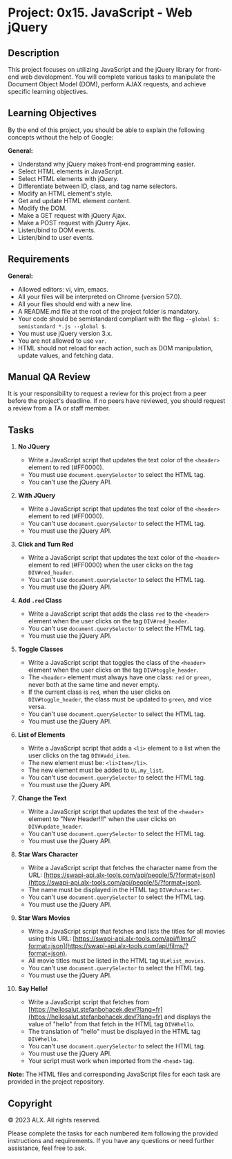 # Project: 0x15. JavaScript - Web jQuery

## Description
This project focuses on utilizing JavaScript and the jQuery library for front-end web development. You will complete various tasks to manipulate the Document Object Model (DOM), perform AJAX requests, and achieve specific learning objectives.

## Learning Objectives
By the end of this project, you should be able to explain the following concepts without the help of Google:

**General:**
- Understand why jQuery makes front-end programming easier.
- Select HTML elements in JavaScript.
- Select HTML elements with jQuery.
- Differentiate between ID, class, and tag name selectors.
- Modify an HTML element's style.
- Get and update HTML element content.
- Modify the DOM.
- Make a GET request with jQuery Ajax.
- Make a POST request with jQuery Ajax.
- Listen/bind to DOM events.
- Listen/bind to user events.

## Requirements
**General:**
- Allowed editors: vi, vim, emacs.
- All your files will be interpreted on Chrome (version 57.0).
- All your files should end with a new line.
- A README.md file at the root of the project folder is mandatory.
- Your code should be semistandard compliant with the flag `--global $: semistandard *.js --global $`.
- You must use jQuery version 3.x.
- You are not allowed to use `var`.
- HTML should not reload for each action, such as DOM manipulation, update values, and fetching data.

## Manual QA Review
It is your responsibility to request a review for this project from a peer before the project's deadline. If no peers have reviewed, you should request a review from a TA or staff member.

## Tasks
1. **No JQuery**
    - Write a JavaScript script that updates the text color of the `<header>` element to red (#FF0000).
    - You must use `document.querySelector` to select the HTML tag.
    - You can't use the jQuery API.

2. **With JQuery**
    - Write a JavaScript script that updates the text color of the `<header>` element to red (#FF0000).
    - You can't use `document.querySelector` to select the HTML tag.
    - You must use the jQuery API.

3. **Click and Turn Red**
    - Write a JavaScript script that updates the text color of the `<header>` element to red (#FF0000) when the user clicks on the tag `DIV#red_header`.
    - You can't use `document.querySelector` to select the HTML tag.
    - You must use the jQuery API.

4. **Add `.red` Class**
    - Write a JavaScript script that adds the class `red` to the `<header>` element when the user clicks on the tag `DIV#red_header`.
    - You can't use `document.querySelector` to select the HTML tag.
    - You must use the jQuery API.

5. **Toggle Classes**
    - Write a JavaScript script that toggles the class of the `<header>` element when the user clicks on the tag `DIV#toggle_header`.
    - The `<header>` element must always have one class: `red` or `green`, never both at the same time and never empty.
    - If the current class is `red`, when the user clicks on `DIV#toggle_header`, the class must be updated to `green`, and vice versa.
    - You can't use `document.querySelector` to select the HTML tag.
    - You must use the jQuery API.

6. **List of Elements**
    - Write a JavaScript script that adds a `<li>` element to a list when the user clicks on the tag `DIV#add_item`.
    - The new element must be: `<li>Item</li>`.
    - The new element must be added to `UL.my_list`.
    - You can't use `document.querySelector` to select the HTML tag.
    - You must use the jQuery API.

7. **Change the Text**
    - Write a JavaScript script that updates the text of the `<header>` element to "New Header!!!" when the user clicks on `DIV#update_header`.
    - You can't use `document.querySelector` to select the HTML tag.
    - You must use the jQuery API.

8. **Star Wars Character**
    - Write a JavaScript script that fetches the character name from the URL: [https://swapi-api.alx-tools.com/api/people/5/?format=json](https://swapi-api.alx-tools.com/api/people/5/?format=json).
    - The name must be displayed in the HTML tag `DIV#character`.
    - You can't use `document.querySelector` to select the HTML tag.
    - You must use the jQuery API.

9. **Star Wars Movies**
    - Write a JavaScript script that fetches and lists the titles for all movies using this URL: [https://swapi-api.alx-tools.com/api/films/?format=json](https://swapi-api.alx-tools.com/api/films/?format=json).
    - All movie titles must be listed in the HTML tag `UL#list_movies`.
    - You can't use `document.querySelector` to select the HTML tag.
    - You must use the jQuery API.

10. **Say Hello!**
    - Write a JavaScript script that fetches from [https://hellosalut.stefanbohacek.dev/?lang=fr](https://hellosalut.stefanbohacek.dev/?lang=fr) and displays the value of "hello" from that fetch in the HTML tag `DIV#hello`.
    - The translation of "hello" must be displayed in the HTML tag `DIV#hello`.
    - You can't use `document.querySelector` to select the HTML tag.
    - You must use the jQuery API.
    - Your script must work when imported from the `<head>` tag.

**Note:** The HTML files and corresponding JavaScript files for each task are provided in the project repository.

## Copyright
© 2023 ALX. All rights reserved.

Please complete the tasks for each numbered item following the provided instructions and requirements. If you have any questions or need further assistance, feel free to ask.
